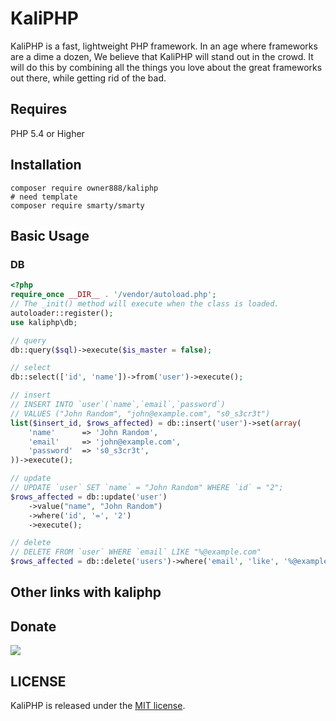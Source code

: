 # KaliPHP
KaliPHP is a fast, lightweight PHP framework. In an age where frameworks are a dime a dozen, We believe that KaliPHP will stand out in the crowd. It will do this by combining all the things you love about the great frameworks out there, while getting rid of the bad.

## Requires
PHP 5.4 or Higher  

## Installation

```
composer require owner888/kaliphp
# need template
composer require smarty/smarty
```

## Basic Usage

### DB 
```php
<?php
require_once __DIR__ . '/vendor/autoload.php';
// The _init() method will execute when the class is loaded.
autoloader::register();
use kaliphp\db;

// query
db::query($sql)->execute($is_master = false);

// select
db::select(['id', 'name'])->from('user')->execute();

// insert
// INSERT INTO `user`(`name`,`email`,`password`)
// VALUES ("John Random", "john@example.com", "s0_s3cr3t")
list($insert_id, $rows_affected) = db::insert('user')->set(array(
    'name'      => 'John Random',
    'email'     => 'john@example.com',
    'password'  => 's0_s3cr3t',
))->execute();

// update
// UPDATE `user` SET `name` = "John Random" WHERE `id` = "2";
$rows_affected = db::update('user')
    ->value("name", "John Random")
    ->where('id', '=', '2')
    ->execute();

// delete
// DELETE FROM `user` WHERE `email` LIKE "%@example.com"
$rows_affected = db::delete('users')->where('email', 'like', '%@example.com')->execute(); // (int) 7
```

## Other links with kaliphp


## Donate
<a href="https://www.paypal.com/cgi-bin/webscr?cmd=_s-xclick&hosted_button_id="><img src="http://donate.workerman.net/img/donate.png"></a>

## LICENSE

KaliPHP is released under the [MIT license](https://github.com/owner888/kaliphp/blob/master/LICENSE).
